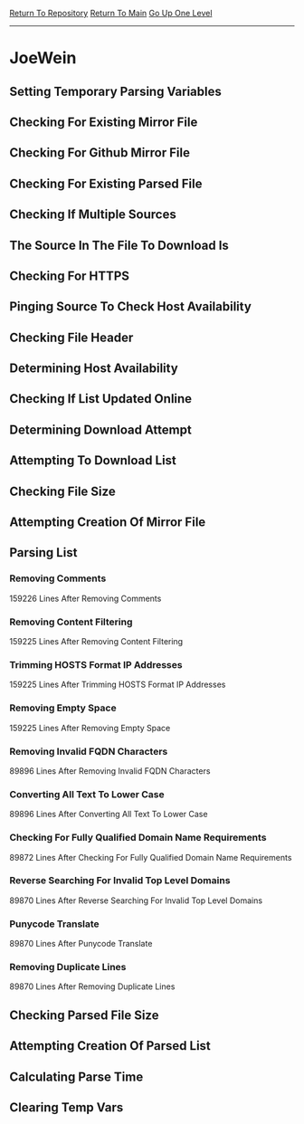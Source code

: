 [Return To Repository](https://github.com/deathbybandaid/piholeparser/)
[Return To Main](https://github.com/deathbybandaid/piholeparser/blob/master/RecentRunLogs/Mainlog.md)
[Go Up One Level](https://github.com/deathbybandaid/piholeparser/blob/master/RecentRunLogs/TopLevelScripts/30-Processing-External-Blacklists.md)
____________________________________
# JoeWein
## Setting Temporary Parsing Variables
## Checking For Existing Mirror File
## Checking For Github Mirror File
## Checking For Existing Parsed File
## Checking If Multiple Sources
## The Source In The File To Download Is
## Checking For HTTPS
## Pinging Source To Check Host Availability
## Checking File Header
## Determining Host Availability
## Checking If List Updated Online
## Determining Download Attempt
## Attempting To Download List
## Checking File Size
## Attempting Creation Of Mirror File
## Parsing List
### Removing Comments
159226 Lines After Removing Comments
### Removing Content Filtering
159225 Lines After Removing Content Filtering
### Trimming HOSTS Format IP Addresses
159225 Lines After Trimming HOSTS Format IP Addresses
### Removing Empty Space
159225 Lines After Removing Empty Space
### Removing Invalid FQDN Characters
89896 Lines After Removing Invalid FQDN Characters
### Converting All Text To Lower Case
89896 Lines After Converting All Text To Lower Case
### Checking For Fully Qualified Domain Name Requirements
89872 Lines After Checking For Fully Qualified Domain Name Requirements
### Reverse Searching For Invalid Top Level Domains
89870 Lines After Reverse Searching For Invalid Top Level Domains
### Punycode Translate
89870 Lines After Punycode Translate
### Removing Duplicate Lines
89870 Lines After Removing Duplicate Lines
## Checking Parsed File Size
## Attempting Creation Of Parsed List
## Calculating Parse Time
## Clearing Temp Vars
